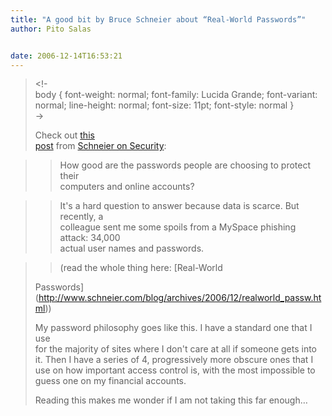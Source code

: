 ```yaml
---
title: "A good bit by Bruce Schneier about “Real-World Passwords”"
author: Pito Salas


date: 2006-12-14T16:53:21
---
```



>
> <!-  
>  body { font-weight: normal; font-family: Lucida Grande; font-variant:
> normal; line-height: normal; font-size: 11pt; font-style: normal }  
>  ->
>
> Check out [this  
>  post](<http://www.schneier.com/blog/archives/2006/12/realworld_passw.html>)
> from [Schneier on Security](<http://www.schneier.com/blog/>):
>

>> How good are the passwords people are choosing to protect their  
>  computers and online accounts?
>>

>> It's a hard question to answer because data is scarce. But recently, a  
>  colleague sent me some spoils from a MySpace phishing attack: 34,000  
>  actual user names and passwords.
>>

>> (read the whole thing here: [Real-World  
>
> Passwords](<http://www.schneier.com/blog/archives/2006/12/realworld_passw.html>))
>
> My password philosophy goes like this. I have a standard one that I use  
>  for the majority of sites where I don't care at all if someone gets into  
>  it. Then I have a series of 4, progressively more obscure ones that I  
>  use on how important access control is, with the most impossible to  
>  guess one on my financial accounts.
>
> Reading this makes me wonder if I am not taking this far enough…


